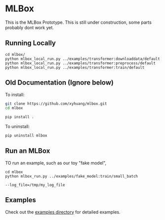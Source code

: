 # MLBox

This is the MLBox Prototype. This is  still under construction, some parts probably dont work yet.

## Running Locally

```
cd mlbox/
python mlbox_local_run.py ../examples/transformer:downloaddata/default
python mlbox_local_run.py ../examples/transformer:preprocess/default
python mlbox_local_run.py ../examples/transformer:train/default
```

## Old Documentation (Ignore below)

To install:

```sh
git clone https://github.com/xyhuang/mlbox.git
cd mlbox

pip install .
```

To uninstall:

```sh
pip uninstall mlbox
```

## Run an MLBox

TO run an example, such as our toy "fake model", 

```# NOTICE: This is not yet fully implemented. This will print a docker command simliar to what will be run.
cd mlbox
python mlbox_run.py ../examples/fake_model:train/small_batch
```

```# To override and specify different files, 
--log_file=/tmp/my_log_file
```

## Examples

Check out the [examples directory](examples) for detailed examples.
